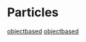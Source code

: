 # Particles
[objectbased](https://plojo.github.io/Particles/objectbased)
[objectbased](https://plojo.github.io/Particles/deterministic)
